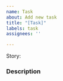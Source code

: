 ```yaml
---
name: Task
about: Add new task
title: "[Task]"
labels: task
assignees: ''

---
```


Story:

### Description

